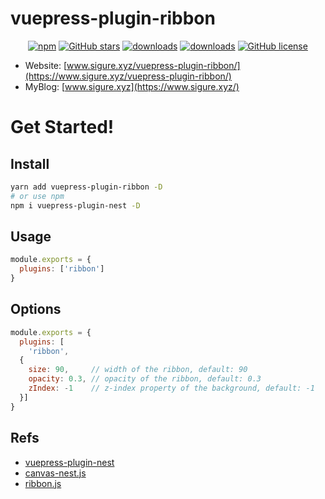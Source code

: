 # vuepress-plugin-ribbon

<p align="center">
   <a href="https://www.npmjs.com/package/vuepress-plugin-ribbon" target="_blank"><img alt="npm" src="https://img.shields.io/npm/v/vuepress-plugin-ribbon.svg"></a>
   <a href="https://github.com/SigureMo/vuepress-plugin-ribbon/stargazers" target="_blank"><img alt="GitHub stars" src="https://img.shields.io/github/stars/SigureMo/vuepress-plugin-ribbon"></a>
   <a href="https://www.npmjs.com/package/vuepress-plugin-ribbon" target="_blank"><img alt="downloads" src="https://img.shields.io/npm/dt/vuepress-plugin-ribbon.svg"></a>
   <a href="https://www.npmjs.com/package/vuepress-plugin-ribbon" target="_blank"><img alt="downloads" src="https://img.shields.io/npm/dm/vuepress-plugin-ribbon.svg"></a>
   <a href="https://github.com/SigureMo/vuepress-plugin-ribbon/blob/master/LICENSE" target="_blank"><img alt="GitHub license" src="https://img.shields.io/github/license/SigureMo/vuepress-plugin-ribbon"></a>
</p>

- Website: [www.sigure.xyz/vuepress-plugin-ribbon/](https://www.sigure.xyz/vuepress-plugin-ribbon/)
- MyBlog: [www.sigure.xyz](https://www.sigure.xyz/)

# Get Started!

## Install

``` bash
yarn add vuepress-plugin-ribbon -D
# or use npm
npm i vuepress-plugin-nest -D
```

## Usage

``` javascript
module.exports = {
  plugins: ['ribbon']
}
```

## Options

``` js
module.exports = {
  plugins: [
    'ribbon',
  {
    size: 90,     // width of the ribbon, default: 90
    opacity: 0.3, // opacity of the ribbon, default: 0.3
    zIndex: -1    // z-index property of the background, default: -1
  }]
}
```

## Refs

- [vuepress-plugin-nest](https://github.com/vxhly/vuepress-plugin-nest)
- [canvas-nest.js](https://github.com/hustcc/canvas-nest.js)
- [ribbon.js](https://github.com/hustcc/ribbon.js)
